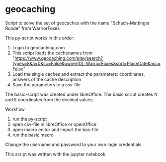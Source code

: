 # geocaching
Script to solve the set of geocaches with the name "Schach-Mattinger Runde" from WarriorFoxes

This py-script works in this order:

1. Login to geocaching.com
2. This script loads the cachenames from "https://www.geocaching.com/play/search?types=8&a=0&sc=False&owner[0]=WarriorFoxes&sort=PlaceDate&asc=False"
3. Load the single caches and extract the parameters: coordinates, answers of the cache description
4. Save the parameters to a csv-file

The basic-script was created under libreOffice. The basic script creates N and E coordinates from the decimal values.

Workflow

1. run the py-script
2. open csv-file in libreOffice or openOffice
3. open macro editor and import the bas-file
4. run the basic macro

Change the username and password to your own login credentials

This script was written with the jupyter notebook
